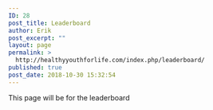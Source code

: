 ```yaml
---
ID: 28
post_title: Leaderboard
author: Erik
post_excerpt: ""
layout: page
permalink: >
  http://healthyyouthforlife.com/index.php/leaderboard/
published: true
post_date: 2018-10-30 15:32:54
---
```

This page will be for the leaderboard